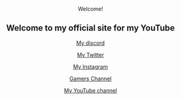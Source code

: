 Welcome!

<!DOCTYPE html>
<html>
<body>

<body style = "text-align:center;">

<h2>Welcome to my official site for my YouTube</h2>
<p></p>
<a href="https://discord.gg/B3yJcFY">My discord</a>
<p></p>
<a href="https://twitter.com/User12418226185">My Twitter</a>
<p></p>
<a href="https://www.instagram.com/user124_yt/">My Instagram</a>
<P></p>
<a href="https://www.youtube.com/channel/UC851xC5_v-0AsiCuk_MJlHA">Gamers Channel</a>
<p></p>
<a href="https://www.youtube.com/channel/UC8uR2Nl5BtbuLCmQkTwHViw">My YouTube channel</a>

</body>
</html>
